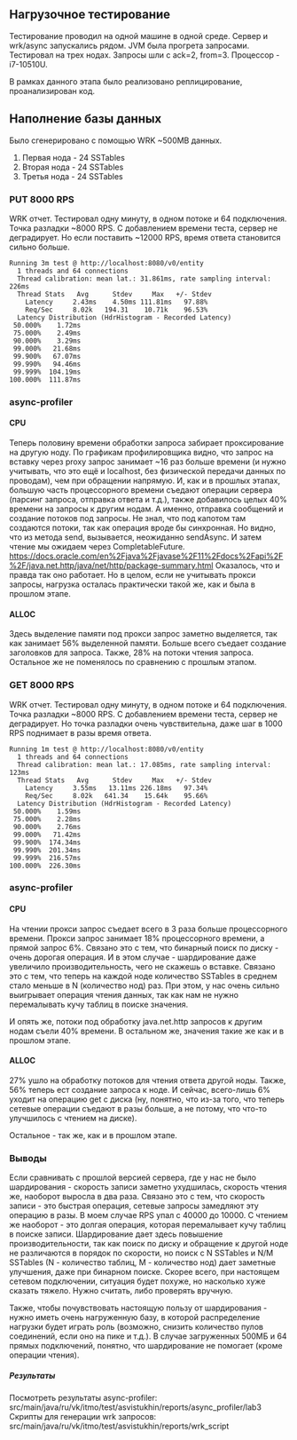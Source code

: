 ## Нагрузочное тестирование
Тестирование проводил на одной машине в одной среде. Сервер и wrk/async запускались рядом.
JVM была прогрета запросами. Тестировал на трех нодах. Запросы шли с ack=2, from=3.
Процессор - i7-10510U.

В рамках данного этапа было реализовано реплицирование, проанализирован код.

## Наполнение базы данных
Было сгенерировано с помощью WRK ~500MB данных.
1. Первая нода - 24 SSTables
2. Вторая нода - 24 SSTables
3. Третья нода - 24 SSTables


### PUT 8000 RPS
WRK отчет. Тестировал одну минуту, в одном потоке и 64 подключения. Точка разладки ~8000 RPS. С добавлением времени теста,
сервер не деградирует. Но если поставить ~12000 RPS, время ответа становится сильно больше.
```
Running 3m test @ http://localhost:8080/v0/entity
  1 threads and 64 connections
  Thread calibration: mean lat.: 31.861ms, rate sampling interval: 226ms
  Thread Stats   Avg      Stdev     Max   +/- Stdev
    Latency     2.43ms    4.50ms 111.81ms   97.88%
    Req/Sec     8.02k   194.31    10.71k    96.53%
  Latency Distribution (HdrHistogram - Recorded Latency)
 50.000%    1.72ms
 75.000%    2.49ms
 90.000%    3.29ms
 99.000%   21.68ms
 99.900%   67.07ms
 99.990%   94.46ms
 99.999%  104.19ms
100.000%  111.87ms
```

### async-profiler
#### CPU
Теперь половину времени обработки запроса забирает проксирование на другую ноду. По графикам профилировщика видно, что запрос на вставку
через proxy запрос занимает ~16 раз больше времени (и нужно учитывать, что это ещё и localhost, без физической передачи данных по проводам),
чем при обращении напрямую. И, как и в прошлых этапах, большую часть процессорного времени
съедают операции сервера (парсинг запроса, отправка ответа и т.д.), также добавилось целых 40% времени на запросы к другим нодам. 
А именно, отправка сообщений и создание потоков под запросы. Не знал, что под капотом там создаются потоки, так как операция вроде бы синхронная.
Но видно, что из метода send, вызывается, неожиданно sendAsync. И затем чтение мы ожидаем через CompletableFuture.
https://docs.oracle.com/en%2Fjava%2Fjavase%2F11%2Fdocs%2Fapi%2F%2F/java.net.http/java/net/http/package-summary.html
Оказалось, что и правда так оно работает.
Но в целом, если не учитывать прокси запросы, нагрузка осталась практически такой же, как и была в прошлом этапе.

#### ALLOC
Здесь выделение памяти под прокси запрос заметно выделяется, так как занимает 56% выделенной памяти. Больше всего съедает создание
заголовков для запроса. Также, 28% на потоки чтения запроса. Остальное же не поменялось по сравнению с прошлым этапом.


### GET 8000 RPS
WRK отчет. Тестировал одну минуту, в одном потоке и 64 подключения. Точка разладки ~8000 RPS. С добавлением времени теста,
сервер не деградирует. Но точка разладки очень чувствительна, даже шаг в 1000 RPS поднимает в разы время ответа.
```
Running 1m test @ http://localhost:8080/v0/entity
  1 threads and 64 connections
  Thread calibration: mean lat.: 17.085ms, rate sampling interval: 123ms
  Thread Stats   Avg      Stdev     Max   +/- Stdev
    Latency     3.55ms   13.11ms 226.18ms   97.34%
    Req/Sec     8.02k   641.34    15.64k    95.66%
  Latency Distribution (HdrHistogram - Recorded Latency)
 50.000%    1.59ms
 75.000%    2.28ms
 90.000%    2.76ms
 99.000%   71.42ms
 99.900%  174.34ms
 99.990%  201.34ms
 99.999%  216.57ms
100.000%  226.30ms

```
### async-profiler
#### CPU
На чтении прокси запрос съедает всего в 3 раза больше процессорного времени. Прокси запрос занимает 18% процессорного времени, 
а прямой запрос 6%. Связано это с тем, что бинарный поиск по диску - очень дорогая операция. И в этом случае - шардирование даже увеличило производительность, чего не скажешь о вставке.
Связано это с тем, что теперь на каждой ноде количество SSTables в среднем стало меньше в N (количество нод) раз. При этом,
у нас очень сильно выигрывает операция чтения данных, так как нам не нужно перемалывать кучу таблиц в поиске значения.

И опять же, потоки под обработку java.net.http запросов к другим нодам съели 40% времени.
В остальном же, значения такие же как и в прошлом этапе.


#### ALLOC
27% ушло на обработку потоков для чтения ответа другой ноды. Также, 56% теперь ест создание запроса к ноде. И сейчас,
всего-лишь 6% уходит на операцию get с диска (ну, понятно, что из-за того, что теперь сетевые операции съедают в разы больше,
а не потому, что что-то улучшилось с чтением на диске).

Остальное - так же, как и в прошлом этапе.

### Выводы
Если сравнивать с прошлой версией сервера, где у нас не было шардирования - скорость записи заметно ухудшилась, скорость чтения же, наоборот
выросла в два раза. Связано это с тем, что скорость записи - это быстрая операция, сетевые запросы замедляют эту операцию в разы. В моем
случае RPS упал с 40000 до 10000. С чтением же наоборот - это долгая операция, которая перемалывает кучу таблиц в поиске записи. Шардирование
дает здесь повышение производительности, так как поиск по диску и обращение к другой ноде не различаются в порядок по скорости, но
поиск с N SSTables и N/M SSTables (N - количество таблиц, M - количество нод) дает заметные улучшения, даже при бинарном поиске.
Скорее всего, при настоящем сетевом подключении, ситуация будет похуже, но насколько хуже сказать тяжело. Нужно считать, либо
проверять вручную.

Также, чтобы почувствовать настоящую пользу от шардирования - нужно иметь очень нагруженную базу, в которой распределение нагрузки
будет играть роль (возможно, снизить количество пулов соединений, если оно на пике и т.д.).
В случае загруженных 500МБ и 64 прямых подключений, понятно, что шардирование не помогает (кроме операции чтения).

##### Результаты
Посмотреть результаты async-profiler: src/main/java/ru/vk/itmo/test/asvistukhin/reports/async_profiler/lab3
Скрипты для генерации wrk запросов: src/main/java/ru/vk/itmo/test/asvistukhin/reports/wrk_script